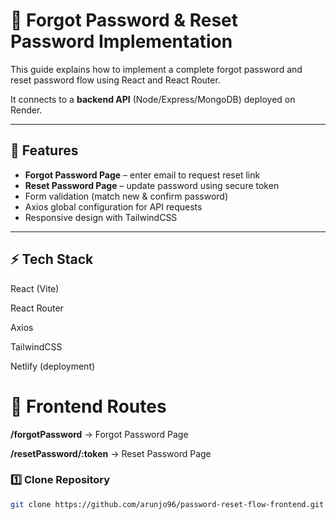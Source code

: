 # 🔐 Forgot Password & Reset Password Implementation

This guide explains how to implement a complete forgot password and reset password flow using React and React Router.


It connects to a **backend API** (Node/Express/MongoDB) deployed on Render.

---

## 🚀 Features
- **Forgot Password Page** – enter email to request reset link
- **Reset Password Page** – update password using secure token
- Form validation (match new & confirm password)
- Axios global configuration for API requests
- Responsive design with TailwindCSS

---

## ⚡ Tech Stack

React (Vite)

React Router

Axios

TailwindCSS

Netlify (deployment)

# 🔗 Frontend Routes

**/forgotPassword** → Forgot Password Page

**/resetPassword/:token** → Reset Password Page

### 1️⃣ Clone Repository
```bash
git clone https://github.com/arunjo96/password-reset-flow-frontend.git
